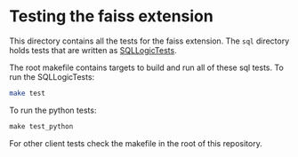 # Testing the faiss extension
This directory contains all the tests for the faiss extension. The `sql` directory holds tests that are written as [SQLLogicTests](https://duckdb.org/dev/sqllogictest/intro.html).

The root makefile contains targets to build and run all of these sql tests. To run the SQLLogicTests:
```bash
make test
```

To run the python tests:
```sql
make test_python
```

For other client tests check the makefile in the root of this repository.